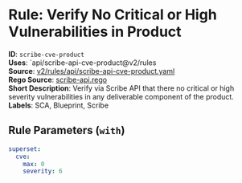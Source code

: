 # Rule: Verify No Critical or High Vulnerabilities in Product

**ID**: `scribe-cve-product`  
**Uses**: `api/scribe-api-cve-product@v2/rules  
**Source**: [v2/rules/api/scribe-api-cve-product.yaml](https://github.com/scribe-public/sample-policies/v2/rules/api/scribe-api-cve-product.yaml)  
**Rego Source**: [scribe-api.rego](https://github.com/scribe-public/sample-policies/v2/rules/api/scribe-api.rego)  
**Short Description**: Verify via Scribe API that there no critical or high severity vulnerabilities in any deliverable component of the product.  
**Labels**: SCA, Blueprint, Scribe

## Rule Parameters (`with`)

```yaml
superset:
  cve:
    max: 0
    severity: 6
```
